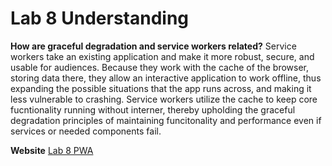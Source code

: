 # Lab 8 Understanding

**How are graceful degradation and service workers related?**
Service workers take an existing application and make it more robust, secure, and usable for audiences. Because they work with the cache of the browser, storing data there, they allow an interactive application to work offline, thus expanding the possible situations that the app runs across, and making it less vulnerable to crashing. Service workers utilize the cache to keep core fucntionality running without interner, thereby upholding the graceful degradation principles of maintaining funcitonality and performance even if services or needed components fail.

**Website**
[Lab 8 PWA](https://adahe8.github.io/cse110-Lab8/)
